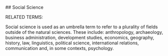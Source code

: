 ## Social Science

RELATED TERMS:

Social science is used as an umbrella term to refer to a plurality of fields outside of the natural sciences. These include: anthropology, archaeology, business administration, development studies, economics, geography, history, law, linguistics, political science, international relations, communication and, in some contexts, psychology.
